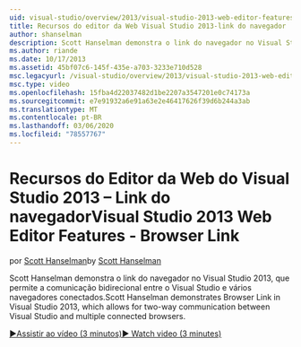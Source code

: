 ```yaml
---
uid: visual-studio/overview/2013/visual-studio-2013-web-editor-features-browser-link
title: Recursos do editor da Web Visual Studio 2013-link do navegador | Microsoft Docs
author: shanselman
description: Scott Hanselman demonstra o link do navegador no Visual Studio 2013, que permite a comunicação bidirecional entre o Visual Studio e vários navegadores conectados...
ms.author: riande
ms.date: 10/17/2013
ms.assetid: 45bf07c6-145f-435e-a703-3233e710d528
msc.legacyurl: /visual-studio/overview/2013/visual-studio-2013-web-editor-features-browser-link
msc.type: video
ms.openlocfilehash: 15fba4d22037482d1be2207a3547201e0c74173a
ms.sourcegitcommit: e7e91932a6e91a63e2e46417626f39d6b244a3ab
ms.translationtype: MT
ms.contentlocale: pt-BR
ms.lasthandoff: 03/06/2020
ms.locfileid: "78557767"
---
```

# <a name="visual-studio-2013-web-editor-features---browser-link"></a><span data-ttu-id="944f3-103">Recursos do Editor da Web do Visual Studio 2013 – Link do navegador</span><span class="sxs-lookup"><span data-stu-id="944f3-103">Visual Studio 2013 Web Editor Features - Browser Link</span></span>

<span data-ttu-id="944f3-104">por [Scott Hanselman](https://github.com/shanselman)</span><span class="sxs-lookup"><span data-stu-id="944f3-104">by [Scott Hanselman](https://github.com/shanselman)</span></span>

<span data-ttu-id="944f3-105">Scott Hanselman demonstra o link do navegador no Visual Studio 2013, que permite a comunicação bidirecional entre o Visual Studio e vários navegadores conectados.</span><span class="sxs-lookup"><span data-stu-id="944f3-105">Scott Hanselman demonstrates Browser Link in Visual Studio 2013, which allows for two-way communication between Visual Studio and multiple connected browsers.</span></span>

[<span data-ttu-id="944f3-106">&#9654;Assistir ao vídeo (3 minutos)</span><span class="sxs-lookup"><span data-stu-id="944f3-106">&#9654; Watch video (3 minutes)</span></span>](https://channel9.msdn.com/Blogs/ASP-NET-Site-Videos/visual-studio-2013-web-editor-features-browser-link)
